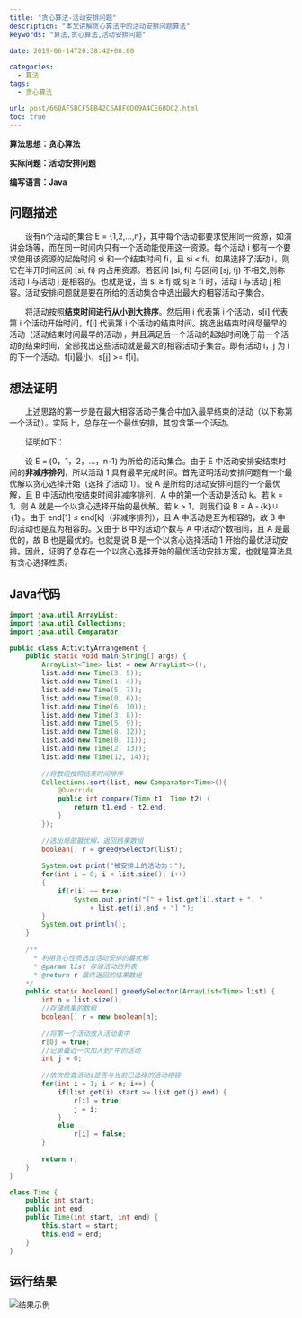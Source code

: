 ```yaml
---
title: "贪心算法-活动安排问题"
description: "本文讲解贪心算法中的活动安排问题算法"
keywords: "算法,贪心算法,活动安排问题"

date: 2019-06-14T20:38:42+08:00

categories:
  - 算法
tags:
  - 贪心算法

url: post/660AF5BCF5BB42C6A8F0D09A4CE60DC2.html
toc: true
---
```


**算法思想：贪心算法**

**实际问题：活动安排问题**

**编写语言：Java**

<!--More-->

## 问题描述

&emsp;&emsp;设有n个活动的集合 E = {1,2,…,n}，其中每个活动都要求使用同一资源，如演讲会场等，而在同一时间内只有一个活动能使用这一资源。每个活动 i 都有一个要求使用该资源的起始时间 si 和一个结束时间 fi，且 si < fi。如果选择了活动 i，则它在半开时间区间 [si, fi) 内占用资源。若区间 [si, fi) 与区间 [sj, fj) 不相交,则称活动 i 与活动 j 是相容的。也就是说，当 si ≥ fj 或 sj ≥ fi 时，活动 i 与活动 j 相容。活动安排问题就是要在所给的活动集合中选出最大的相容活动子集合。 

&emsp;&emsp;将活动按照**结束时间进行从小到大排序**。然后用 i 代表第 i 个活动，s[i] 代表第 i 个活动开始时间，f[i] 代表第 i 个活动的结束时间。挑选出结束时间尽量早的活动（活动结束时间最早的活动），并且满足后一个活动的起始时间晚于前一个活动的结束时间，全部找出这些活动就是最大的相容活动子集合。即有活动 i，j 为 i 的下一个活动。f[i]最小，s[j] >= f[i]。

## 想法证明

&emsp;&emsp;上述思路的第一步是在最大相容活动子集合中加入最早结束的活动（以下称第一个活动）。实际上，总存在一个最优安排，其包含第一个活动。

&emsp;&emsp;证明如下：

&emsp;&emsp;设 E =｛0，1，2，…，n-1｝为所给的活动集合。由于 E 中活动安排安结束时间的**非减序排列**，所以活动 1 具有最早完成时间。首先证明活动安排问题有一个最优解以贪心选择开始（选择了活动 1）。设 A 是所给的活动安排问题的一个最优解，且 B 中活动也按结束时间非减序排列，A 中的第一个活动是活动 k。若 k = 1，则 A 就是一个以贪心选择开始的最优解。若 k > 1，则我们设 B = A -｛k｝∪｛1｝。由于 end[1] ≤ end[k]（非减序排列），且 A 中活动是互为相容的，故 B 中的活动也是互为相容的。又由于 B 中的活动个数与 A 中活动个数相同，且 A 是最优的，故 B 也是最优的。也就是说 B 是一个以贪心选择活动 1 开始的最优活动安排。因此，证明了总存在一个以贪心选择开始的最优活动安排方案，也就是算法具有贪心选择性质。

## Java代码

```java
import java.util.ArrayList;
import java.util.Collections;
import java.util.Comparator;

public class ActivityArrangement {
    public static void main(String[] args) {
		ArrayList<Time> list = new ArrayList<>();
        list.add(new Time(3, 5));
		list.add(new Time(1, 4));
		list.add(new Time(5, 7));
		list.add(new Time(0, 6));
		list.add(new Time(6, 10));
		list.add(new Time(3, 8));
		list.add(new Time(5, 9));
		list.add(new Time(8, 12));
		list.add(new Time(8, 11));
		list.add(new Time(2, 13));
		list.add(new Time(12, 14));
		
		//将数组按照结束时间排序
		Collections.sort(list, new Comparator<Time>(){
			@Override
			public int compare(Time t1, Time t2) {
				return t1.end - t2.end;
			}
		});
		
        //选出局部最优解，返回结果数组
        boolean[] r = greedySelector(list);
        
        System.out.print("被安排上的活动为：");
        for(int i = 0; i < list.size(); i++)
        {
            if(r[i] == true)
                System.out.print("[" + list.get(i).start + ", " 
					+ list.get(i).end + "] ");
        }
        System.out.println();
    }
    
    /**
      * 利用贪心性质选出活动安排的最优解
      * @param list 存储活动的列表
      * @return r 最终返回的结果数组
    */
    public static boolean[] greedySelector(ArrayList<Time> list) {
        int n = list.size();
        //存储结果的数组
        boolean[] r = new boolean[n];
        
        //将第一个活动放入活动表中
        r[0] = true;
        //记录最近一次加入到r中的活动
        int j = 0;
        
        //依次检查活动i是否与当前已选择的活动相容
        for(int i = 1; i < n; i++) {
            if(list.get(i).start >= list.get(j).end) {
                r[i] = true;
                j = i;
            }
            else
                r[i] = false;
        }
        
        return r;
    }
}

class Time {
	public int start;
	public int end;
	public Time(int start, int end) {
		this.start = start;
		this.end = end;
	}
}
```

## 运行结果

![结果示例](/imgs/贪心算法-活动安排问题.webp)